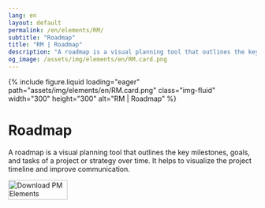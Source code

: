 ```yaml
---
lang: en
layout: default
permalink: /en/elements/RM/
subtitle: "Roadmap"
title: "RM | Roadmap"
description: "A roadmap is a visual planning tool that outlines the key milestones, goals, and tasks of a project or strategy over time. It helps to visualize the project timeline and improve communication."
og_image: /assets/img/elements/en/RM.card.png
---
```


{% include figure.liquid loading="eager" path="assets/img/elements/en/RM.card.png" class="img-fluid" width="300" height="300" alt="RM | Roadmap" %}

# Roadmap

A roadmap is a visual planning tool that outlines the key milestones, goals, and tasks of a project or strategy over time. It helps to visualize the project timeline and improve communication.

<a href="https://apps.apple.com/app/apple-store/id6738084498?pt=127441684&ct=website&mt=8">
  <img src="{{ "assets/img/en/appstore.png" | relative_url }}" width="120" height="40" alt="Download PM Elements">
</a>
